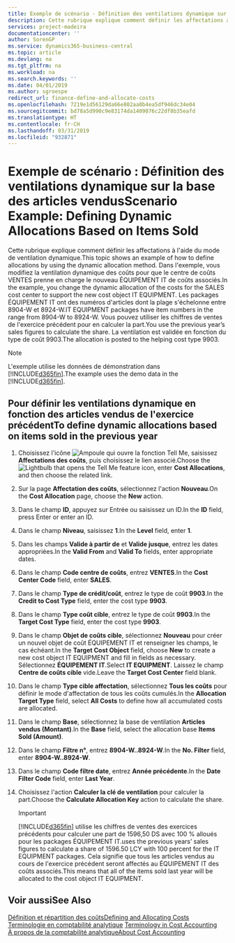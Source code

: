 ```yaml
---
title: Exemple de scénario - Définition des ventilations dynamique sur la base des articles vendus | Microsoft Docs
description: Cette rubrique explique comment définir les affectations à l'aide du mode de ventilation dynamique.
services: project-madeira
documentationcenter: ''
author: SorenGP
ms.service: dynamics365-business-central
ms.topic: article
ms.devlang: na
ms.tgt_pltfrm: na
ms.workload: na
ms.search.keywords: ''
ms.date: 04/01/2019
ms.author: sgroespe
redirect_url: finance-define-and-allocate-costs
ms.openlocfilehash: 7219e1d56129da66e802aa0b4ea5df946dc34e04
ms.sourcegitcommit: bd78a5d990c9e83174da1409076c22df8b35eafd
ms.translationtype: HT
ms.contentlocale: fr-CH
ms.lasthandoff: 03/31/2019
ms.locfileid: "932871"
---
```

# <a name="scenario-example-defining-dynamic-allocations-based-on-items-sold"></a><span data-ttu-id="45126-103">Exemple de scénario : Définition des ventilations dynamique sur la base des articles vendus</span><span class="sxs-lookup"><span data-stu-id="45126-103">Scenario Example: Defining Dynamic Allocations Based on Items Sold</span></span>
<span data-ttu-id="45126-104">Cette rubrique explique comment définir les affectations à l'aide du mode de ventilation dynamique.</span><span class="sxs-lookup"><span data-stu-id="45126-104">This topic shows an example of how to define allocations by using the dynamic allocation method.</span></span> <span data-ttu-id="45126-105">Dans l'exemple, vous modifiez la ventilation dynamique des coûts pour que le centre de coûts VENTES prenne en charge le nouveau ÉQUIPEMENT IT de coûts associés.</span><span class="sxs-lookup"><span data-stu-id="45126-105">In the example, you change the dynamic allocation of the costs for the SALES cost center to support the new cost object IT EQUIPMENT.</span></span> <span data-ttu-id="45126-106">Les packages ÉQUIPEMENT IT ont des numéros d'articles dont la plage s'échelonne entre 8904-W et 8924-W.</span><span class="sxs-lookup"><span data-stu-id="45126-106">IT EQUIPMENT packages have item numbers in the range from 8904-W to 8924-W.</span></span> <span data-ttu-id="45126-107">Vous pouvez utiliser les chiffres de ventes de l'exercice précédent pour en calculer la part.</span><span class="sxs-lookup"><span data-stu-id="45126-107">You use the previous year’s sales figures to calculate the share.</span></span> <span data-ttu-id="45126-108">La ventilation est validée en fonction du type de coût 9903.</span><span class="sxs-lookup"><span data-stu-id="45126-108">The allocation is posted to the helping cost type 9903.</span></span>  

> [!NOTE]  
>  <span data-ttu-id="45126-109">L'exemple utilise les données de démonstration dans [!INCLUDE[d365fin](includes/d365fin_md.md)].</span><span class="sxs-lookup"><span data-stu-id="45126-109">The example uses the demo data in the [!INCLUDE[d365fin](includes/d365fin_md.md)].</span></span>  

## <a name="to-define-dynamic-allocations-based-on-items-sold-in-the-previous-year"></a><span data-ttu-id="45126-110">Pour définir les ventilations dynamique en fonction des articles vendus de l'exercice précédent</span><span class="sxs-lookup"><span data-stu-id="45126-110">To define dynamic allocations based on items sold in the previous year</span></span>  

1.  <span data-ttu-id="45126-111">Choisissez l'icône ![Ampoule qui ouvre la fonction Tell Me](media/ui-search/search_small.png "Dites-moi ce que vous voulez faire"), saisissez **Affectations des coûts**, puis choisissez le lien associé.</span><span class="sxs-lookup"><span data-stu-id="45126-111">Choose the ![Lightbulb that opens the Tell Me feature](media/ui-search/search_small.png "Tell me what you want to do") icon, enter **Cost Allocations**, and then choose the related link.</span></span>  
2.  <span data-ttu-id="45126-112">Sur la page **Affectation des coûts**, sélectionnez l'action **Nouveau**.</span><span class="sxs-lookup"><span data-stu-id="45126-112">On the **Cost Allocation** page, choose the **New** action.</span></span>  
3.  <span data-ttu-id="45126-113">Dans le champ **ID**, appuyez sur Entrée ou saisissez un ID.</span><span class="sxs-lookup"><span data-stu-id="45126-113">In the **ID** field, press Enter or enter an ID.</span></span>  
4.  <span data-ttu-id="45126-114">Dans le champ **Niveau**, saisissez **1**.</span><span class="sxs-lookup"><span data-stu-id="45126-114">In the **Level** field, enter **1**.</span></span>  
5.  <span data-ttu-id="45126-115">Dans les champs **Valide à partir de** et **Valide jusque**, entrez les dates appropriées.</span><span class="sxs-lookup"><span data-stu-id="45126-115">In the **Valid From** and **Valid To** fields, enter appropriate dates.</span></span>  
6.  <span data-ttu-id="45126-116">Dans le champ **Code centre de coûts**, entrez **VENTES**.</span><span class="sxs-lookup"><span data-stu-id="45126-116">In the **Cost Center Code** field, enter **SALES**.</span></span>  
7.  <span data-ttu-id="45126-117">Dans le champ **Type de crédit/coût**, entrez le type de coût **9903**.</span><span class="sxs-lookup"><span data-stu-id="45126-117">In the **Credit to Cost Type** field, enter the cost type **9903**.</span></span>  
8.  <span data-ttu-id="45126-118">Dans le champ **Type coût cible**, entrez le type de coût **9903**.</span><span class="sxs-lookup"><span data-stu-id="45126-118">In the **Target Cost Type** field, enter the cost type **9903**.</span></span>  
9. <span data-ttu-id="45126-119">Dans le champ **Objet de coûts cible**, sélectionnez **Nouveau** pour créer un nouvel objet de coût ÉQUIPEMENT IT et renseigner les champs, le cas échéant.</span><span class="sxs-lookup"><span data-stu-id="45126-119">In the **Target Cost Object** field, choose **New** to create a new cost object IT EQUIPMENT and fill in fields as necessary.</span></span> <span data-ttu-id="45126-120">Sélectionnez **ÉQUIPEMENT IT**.</span><span class="sxs-lookup"><span data-stu-id="45126-120">Select **IT EQUIPMENT**.</span></span> <span data-ttu-id="45126-121">Laissez le champ **Centre de coûts cible** vide.</span><span class="sxs-lookup"><span data-stu-id="45126-121">Leave the **Target Cost Center** field blank.</span></span>  
10. <span data-ttu-id="45126-122">Dans le champ **Type cible affectation**, sélectionnez **Tous les coûts** pour définir le mode d'affectation de tous les coûts cumulés.</span><span class="sxs-lookup"><span data-stu-id="45126-122">In the **Allocation Target Type** field, select **All Costs** to define how all accumulated costs are allocated.</span></span>  
11. <span data-ttu-id="45126-123">Dans le champ **Base**, sélectionnez la base de ventilation **Articles vendus (Montant)**.</span><span class="sxs-lookup"><span data-stu-id="45126-123">In the **Base** field, select the allocation base **Items Sold (Amount)**.</span></span>  
12. <span data-ttu-id="45126-124">Dans le champ **Filtre n°**, entrez **8904-W..8924-W**.</span><span class="sxs-lookup"><span data-stu-id="45126-124">In the **No. Filter** field, enter **8904-W..8924-W**.</span></span>  
13. <span data-ttu-id="45126-125">Dans le champ **Code filtre date**, entrez **Année précédente**.</span><span class="sxs-lookup"><span data-stu-id="45126-125">In the **Date Filter Code** field, enter **Last Year**.</span></span>  
14. <span data-ttu-id="45126-126">Choisissez l'action **Calculer la clé de ventilation** pour calculer la part.</span><span class="sxs-lookup"><span data-stu-id="45126-126">Choose the **Calculate Allocation Key** action to calculate the share.</span></span>  

    > [!IMPORTANT]  
    >  [!INCLUDE[d365fin](includes/d365fin_md.md)] <span data-ttu-id="45126-127">utilise les chiffres de ventes des exercices précédents pour calculer une part de 1596,50 DS avec 100 % alloués pour les packages ÉQUIPEMENT IT.</span><span class="sxs-lookup"><span data-stu-id="45126-127">uses the previous years’ sales figures to calculate a share of 1596.50 LCY with 100 percent for the IT EQUIPMENT packages.</span></span> <span data-ttu-id="45126-128">Cela signifie que tous les articles vendus au cours de l'exercice précédent seront affectés au ÉQUIPEMENT IT des coûts associés.</span><span class="sxs-lookup"><span data-stu-id="45126-128">This means that all of the items sold last year will be allocated to the cost object IT EQUIPMENT.</span></span>  

## <a name="see-also"></a><span data-ttu-id="45126-129">Voir aussi</span><span class="sxs-lookup"><span data-stu-id="45126-129">See Also</span></span>  
[<span data-ttu-id="45126-130">Définition et répartition des coûts</span><span class="sxs-lookup"><span data-stu-id="45126-130">Defining and Allocating Costs</span></span>](finance-define-and-allocate-costs.md)  
<span data-ttu-id="45126-131">[Terminologie en comptabilité analytique](finance-terminology-in-cost-accounting.md) </span><span class="sxs-lookup"><span data-stu-id="45126-131">[Terminology in Cost Accounting](finance-terminology-in-cost-accounting.md) </span></span>  
[<span data-ttu-id="45126-132">À propos de la comptabilité analytique</span><span class="sxs-lookup"><span data-stu-id="45126-132">About Cost Accounting</span></span>](finance-about-cost-accounting.md)
